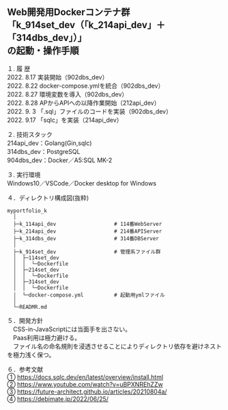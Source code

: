 Web開発用Dockerコンテナ群  
「k_914set_dev（「k_214api_dev」＋「314dbs_dev」）」  
の起動・操作手順  
---

１. 履 歴  
2022. 8.17 実装開始（902dbs_dev）  
2022. 8.22 docker-compose.ymlを統合（902dbs_dev）  
2022. 8.27 環境変数を導入（902dbs_dev）  
2022. 8.28 APからAPIへの以降作業開始（212api_dev）  
2022. 9. 3 「.sql」ファイルのコードを実装（902dbs_dev）  
2022. 9.17 「sqlc」を実装（214api_dev）  

２. 技術スタック  
214api_dev：Golang(Gin,sqlc)  
314dbs_dev：PostgreSQL  
904dbs_dev：Docker／A5:SQL MK-2  

３. 実行環境  
Windows10／VSCode／Docker desktop for Windows  

<!--
docker compose up -d
docker exec -it k_914set_dev-214api_dev-1 bash # コンテナ入系
start chrome http://localhost:3000/someGet # 動作確認
go get github.com/gin-gonic/gin/v2
go install github.com/gin-gonic/gin/v2
-->
４．ディレクトリ構成図(抜粋)  
```
myportfolio_k
  │
  ├─k_114api_dev                   # 114番WebServer
  ├─k_214api_dev                   # 214番APIServer
  ├─k_314dbs_dev                   # 314番DBServer
  │
  ├─k_914set_dev                   # 管理系ファイル群
  │  ├─114set_dev
  │  │  └─Dockerfile
  │  ├─214set_dev
  │  │  └─Dockerfile
  │  ├─314set_dev
  │  │  └─Dockerfile
  │  └─docker-compose.yml          # 起動用ymlファイル
  │
  └─READMR.md
```

<!--
go mod init github.com/goark/pa-api && go get github.com/kyleconroy/sqlc/cmd/sqlc && go install github.com/kyleconroy/sqlc/cmd/sqlc && sqlc version && sqlc generate --file sqlc/sqlc.yaml && cd sqlc/build_sqlc && go mod init sqlc_pkg && cd ../.. && go get sqlc_pkg && sed -i '$a replace sqlc_pkg => ./sqlc/build_sqlc' go.mod && go mod tidy && go run main.go
-->
<!--
注意点：
・Golangのバージョンを今後固定する必要あり(latestにしない！)
・
・
-->
<!--
cd "C:\Users\tatsu_hira_s\Documents\My Repository\myportfolio_k\k_214api_dev\go"; docker compose up -d; docker compose exec web bash; start chrome http://localhost:3000/someGet
go mod init github.com/gin-gonic/gin/v2 && go get && go run main.go
-->

５．開発方針  
　CSS-in-JavaScriptには当面手を出さない。  
　Paas利用は極力避ける。  
　ファイル名の命名規則を浸透させることによりディレクトリ依存を避けネストを極力浅く保つ。  
<!--
３　今後の課題（覚え書き）  
①引き続きローカルのOSにはDocker Desktop for Windows以外のミドルウェアをインストールせず開発環境はDocker上に構築すること  
②「create-react-app」を使用せずに開発用コンテナを作成すること  
③「docker-compose.yml」ファイルをルートディレクトリ「myportfolio_k」直下で一つにまとめること  
-->
６．参考文献  
① https://docs.sqlc.dev/en/latest/overview/install.html  
② https://www.youtube.com/watch?v=uBPXNREhZZw  
③ https://future-architect.github.io/articles/20210804a/  
④ https://debimate.jp/2022/06/25/  
